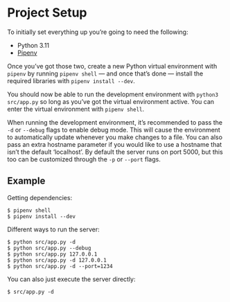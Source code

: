 # Project Setup

To initially set everything up you’re going to need the following:

- Python 3.11
- [Pipenv][1]

Once you’ve got those two, create a new Python virtual environment with `pipenv`
by running `pipenv shell` — and once that’s done — install the required
libraries with `pipenv install --dev`.

You should now be able to run the development environment with `python3
src/app.py` so long as you’ve got the virtual environment active.  You can enter
the virtual environment with `pipenv shell`.

When running the development environment, it’s recommended to pass the `-d` or
`--debug` flags to enable debug mode.  This will cause the environment to
automatically update whenever you make changes to a file.  You can also pass an
extra hostname parameter if you would like to use a hostname that isn’t the
default ‘localhost’.  By default the server runs on port 5000, but this too can
be customized through the `-p` or `--port` flags.

## Example

Getting dependencies:

    $ pipenv shell
    $ pipenv install --dev

Different ways to run the server:

    $ python src/app.py -d
    $ python src/app.py --debug
    $ python src/app.py 127.0.0.1
    $ python src/app.py -d 127.0.0.1
    $ python src/app.py -d --port=1234

You can also just execute the server directly:

    $ src/app.py -d

[1]: https://pypi.org/project/pipenv/

